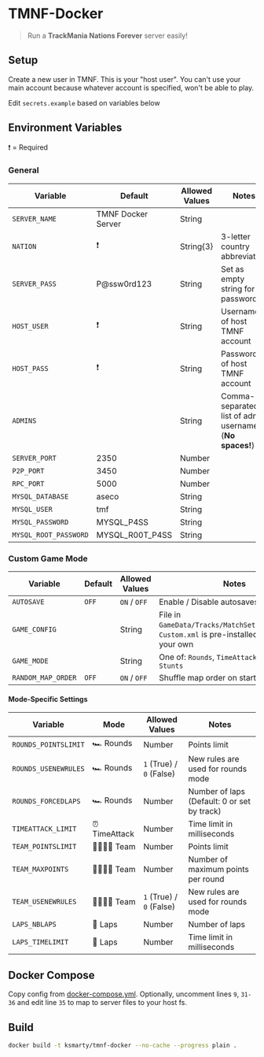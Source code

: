 # TMNF-Docker

> Run a **TrackMania Nations Forever** server easily!

## Setup

Create a new user in TMNF. This is your "host user". You can't use your main account because whatever account is specified, won't be able to play.

Edit `secrets.example` based on variables below

## Environment Variables

❗ = Required

### General

| Variable              | Default            | Allowed Values | Notes                                                    |
| --------------------- | ------------------ | -------------- | -------------------------------------------------------- |
| `SERVER_NAME`         | TMNF Docker Server | String         |                                                          |
| `NATION`              | ❗                 | String{3}      | 3-letter country abbreviation                            |
| `SERVER_PASS`         | P@ssw0rd123        | String         | Set as empty string for no password                      |
| `HOST_USER`           | ❗                 | String         | Username of host TMNF account                            |
| `HOST_PASS`           | ❗                 | String         | Password of host TMNF account                            |
| `ADMINS`              |                    | String         | Comma-separated list of admin usernames (**No spaces!**) |
| `SERVER_PORT`         | 2350               | Number         |                                                          |
| `P2P_PORT`            | 3450               | Number         |                                                          |
| `RPC_PORT`            | 5000               | Number         |                                                          |
| `MYSQL_DATABASE`      | aseco              | String         |                                                          |
| `MYSQL_USER`          | tmf                | String         |                                                          |
| `MYSQL_PASSWORD`      | MYSQL_P4SS         | String         |                                                          |
| `MYSQL_ROOT_PASSWORD` | MYSQL_R00T_P4SS    | String         |                                                          |

### Custom Game Mode

| Variable           | Default | Allowed Values | Notes                                                                                              |
| ------------------ | ------- | -------------- | -------------------------------------------------------------------------------------------------- |
| `AUTOSAVE`         | `OFF`   | `ON` / `OFF`   | Enable / Disable autosaves                                                                         |
| `GAME_CONFIG`      |         | String         | File in `GameData/Tracks/MatchSettings/Nations`. `Custom.xml` is pre-installed, or create your own |
| `GAME_MODE`        |         | String         | One of: `Rounds`, `TimeAttack`, `Team`, `Laps`, `Stunts`                                           |
| `RANDOM_MAP_ORDER` | `OFF`   | `ON` / `OFF`   | Shuffle map order on startup                                                                       |

#### Mode-Specific Settings

| Variable             | Mode          | Allowed Values           | Notes                                       |
| -------------------- | ------------- | ------------------------ | ------------------------------------------- |
| `ROUNDS_POINTSLIMIT` | 🏎️ Rounds     | Number                   | Points limit                                |
| `ROUNDS_USENEWRULES` | 🏎️ Rounds     | `1` (True) / `0` (False) | New rules are used for rounds mode          |
| `ROUNDS_FORCEDLAPS`  | 🏎️ Rounds     | Number                   | Number of laps (Default: 0 or set by track) |
| `TIMEATTACK_LIMIT`   | ⏰ TimeAttack | Number                   | Time limit in milliseconds                  |
| `TEAM_POINTSLIMIT`   | 👨‍👩‍👧‍👦 Team       | Number                   | Points limit                                |
| `TEAM_MAXPOINTS`     | 👨‍👩‍👧‍👦 Team       | Number                   | Number of maximum points per round          |
| `TEAM_USENEWRULES`   | 👨‍👩‍👧‍👦 Team       | `1` (True) / `0` (False) | New rules are used for rounds mode          |
| `LAPS_NBLAPS`        | 🏁 Laps       | Number                   | Number of laps                              |
| `LAPS_TIMELIMIT`     | 🏁 Laps       | Number                   | Time limit in milliseconds                  |

## Docker Compose

Copy config from [docker-compose.yml](./docker-compose.yml). Optionally, uncomment lines `9`, `31-36` and edit line `35` to map to server files to your host fs.

## Build

```sh
docker build -t ksmarty/tmnf-docker --no-cache --progress plain .
```
